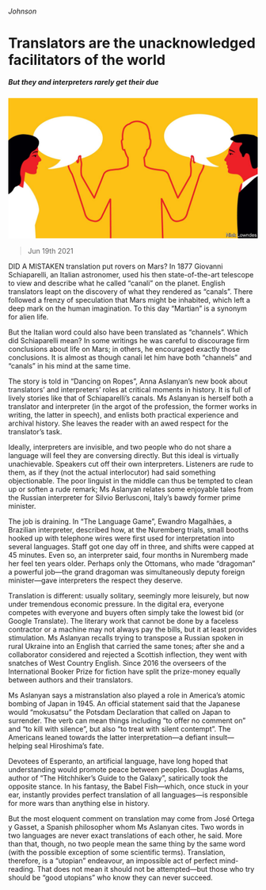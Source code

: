 ###### Johnson

# Translators are the unacknowledged facilitators of the world 

##### But they and interpreters rarely get their due 

![image](images/20210619_BKD001_0.jpg) 

> Jun 19th 2021 

DID A MISTAKEN translation put rovers on Mars? In 1877 Giovanni Schiaparelli, an Italian astronomer, used his then state-of-the-art telescope to view and describe what he called “canali” on the planet. English translators leapt on the discovery of what they rendered as “canals”. There followed a frenzy of speculation that Mars might be inhabited, which left a deep mark on the human imagination. To this day “Martian” is a synonym for alien life.

But the Italian word could also have been translated as “channels”. Which did Schiaparelli mean? In some writings he was careful to discourage firm conclusions about life on Mars; in others, he encouraged exactly those conclusions. It is almost as though canali let him have both “channels” and “canals” in his mind at the same time.


The story is told in “Dancing on Ropes”, Anna Aslanyan’s new book about translators’ and interpreters’ roles at critical moments in history. It is full of lively stories like that of Schiaparelli’s canals. Ms Aslanyan is herself both a translator and interpreter (in the argot of the profession, the former works in writing, the latter in speech), and enlists both practical experience and archival history. She leaves the reader with an awed respect for the translator’s task.

Ideally, interpreters are invisible, and two people who do not share a language will feel they are conversing directly. But this ideal is virtually unachievable. Speakers cut off their own interpreters. Listeners are rude to them, as if they (not the actual interlocutor) had said something objectionable. The poor linguist in the middle can thus be tempted to clean up or soften a rude remark; Ms Aslanyan relates some enjoyable tales from the Russian interpreter for Silvio Berlusconi, Italy’s bawdy former prime minister.

The job is draining. In “The Language Game”, Ewandro Magalhães, a Brazilian interpreter, described how, at the Nuremberg trials, small booths hooked up with telephone wires were first used for interpretation into several languages. Staff got one day off in three, and shifts were capped at 45 minutes. Even so, an interpreter said, four months in Nuremberg made her feel ten years older. Perhaps only the Ottomans, who made “dragoman” a powerful job—the grand dragoman was simultaneously deputy foreign minister—gave interpreters the respect they deserve.

Translation is different: usually solitary, seemingly more leisurely, but now under tremendous economic pressure. In the digital era, everyone competes with everyone and buyers often simply take the lowest bid (or Google Translate). The literary work that cannot be done by a faceless contractor or a machine may not always pay the bills, but it at least provides stimulation. Ms Aslanyan recalls trying to transpose a Russian spoken in rural Ukraine into an English that carried the same tones; after she and a collaborator considered and rejected a Scottish inflection, they went with snatches of West Country English. Since 2016 the overseers of the International Booker Prize for fiction have split the prize-money equally between authors and their translators.

Ms Aslanyan says a mistranslation also played a role in America’s atomic bombing of Japan in 1945. An official statement said that the Japanese would “mokusatsu” the Potsdam Declaration that called on Japan to surrender. The verb can mean things including “to offer no comment on” and “to kill with silence”, but also “to treat with silent contempt”. The Americans leaned towards the latter interpretation—a defiant insult—helping seal Hiroshima’s fate.

Devotees of Esperanto, an artificial language, have long hoped that understanding would promote peace between peoples. Douglas Adams, author of “The Hitchhiker’s Guide to the Galaxy”, satirically took the opposite stance. In his fantasy, the Babel Fish—which, once stuck in your ear, instantly provides perfect translation of all languages—is responsible for more wars than anything else in history.

But the most eloquent comment on translation may come from José Ortega y Gasset, a Spanish philosopher whom Ms Aslanyan cites. Two words in two languages are never exact translations of each other, he said. More than that, though, no two people mean the same thing by the same word (with the possible exception of some scientific terms). Translation, therefore, is a “utopian” endeavour, an impossible act of perfect mind-reading. That does not mean it should not be attempted—but those who try should be “good utopians” who know they can never succeed.

